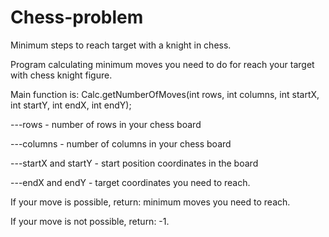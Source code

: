 # Chess-problem
Minimum steps to reach target with a knight in chess.

Program calculating minimum moves you need to do for reach your target with chess knight figure.


Main function is: Calc.getNumberOfMoves(int rows, int columns, int startX, int startY, int endX, int endY);

---rows - number of rows in your chess board
  
---columns - number of columns in your chess board
  
---startX and startY - start position coordinates in the board
  
---endX and endY - target coordinates you need to reach.

  
If your move is possible, return: minimum moves you need to reach.

If your move is not possible, return: -1.
